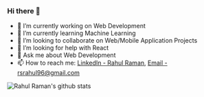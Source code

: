 ### Hi there 👋

- 🔭 I’m currently working on Web Development
- 🌱 I’m currently learning Machine Learning
- 👯 I’m looking to collaborate on Web/Mobile Application Projects
- 🤔 I’m looking for help with React
- 💬 Ask me about Web Development
- 📫 How to reach me: [LinkedIn - Rahul Raman](www.linkedin.com/in/rahulraman10), [Email - rsrahul96@gmail.com](mailto:rsrahul96@gmail.com)

![Rahul Raman's github stats](https://github-readme-stats.anuraghazra1.vercel.app/api?username=rsragul&show_icons=true&hide_border=true)
